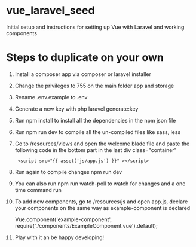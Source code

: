# vue_laravel_seed
Initial setup and instructions for setting up Vue with Laravel and working components

# Steps to duplicate on your own
1. Install a composer app via composer or laravel installer
2. Change the privileges to 755 on the main folder app and storage
3. Rename .env.example to .env
4. Generate a new key with php laravel generate:key
5. Run npm install to install all the dependencies in the npm json file
6. Run npm run dev to compile all the un-compiled files like sass, less
7. Go to /resources/views and open the welcome blade file and paste the following code in the bottom part in the last div class="container"

    <div id="app">
      <example-component></example-component>
		</div>

		<script src="{{ asset('js/app.js') }}" ></script>

8. Run again to compile changes npm run dev
9. You can also run npm run watch-poll to watch for changes and a one time command run
10. To add new components, go to /resources/js and open app.js, declare your components on the same way as example-component is declared

    Vue.component('example-component', require('./components/ExampleComponent.vue').default);

11. Play with it an be happy developing!

